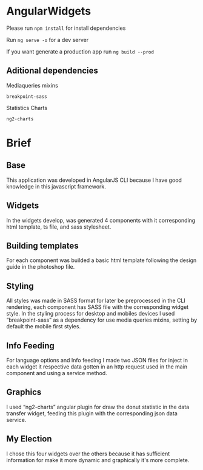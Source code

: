 # AngularWidgets

Please run `npm install` for install dependencies

Run `ng serve -o` for a dev server 

If you want generate a production app run `ng build --prod`

## Aditional dependencies 

Mediaqueries mixins

`breakpoint-sass`

Statistics Charts

`ng2-charts`


# Brief

## Base 

This application was developed in AngularJS CLI because I have good knowledge in this javascript framework.

## Widgets

In the widgets develop, was generated 4 components with it corresponding html template, ts file, and sass stylesheet. 

## Building templates

For each component was builded a basic html template following the design guide in the photoshop file.

## Styling

All styles was made in SASS format for later be preprocessed in the CLI rendering, each component has SASS file with the corresponding widget style. In the styling process for desktop and mobiles devices I used “breakpoint-sass” as a dependency for use media queries mixins, setting by default the mobile first styles. 

## Info Feeding 

For language options and Info feeding I made two JSON files for inject in each widget it respective data gotten in an http request used in the main component and using a service method.

## Graphics

I used “ng2-charts” angular plugin for draw the donut statistic in the data transfer widget, feeding this plugin with the corresponding  json data service.

## My Election

I chose this four widgets over the others because it has sufficient information for make it more dynamic and graphically it's more complete.
